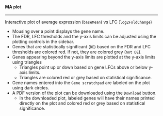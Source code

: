#### MA plot
------------

Interactive plot of average expression (`baseMean`) vs LFC (`log2FoldChange`)

- Mousing over a point displays the gene name.
- The FDR, LFC thresholds and the y-axis limits can be adjusted using the plotting controls in the sidebar.
- Genes that are statistically significant (`DE`) based on the FDR and LFC thresholds are colored red. If not, they
  are colored grey (`not DE`).
- Genes appearing beyond the y-axis limits are plotted at the y-axis limits using triangles
  - Triangles point up or down based on gene LFCs above or below y-axis limits.
  - Triangles are colored red or grey based on statistical significance.
- Gene names entered into the `Gene scratchpad` are labeled on the plot using dark circles.
- A PDF version of the plot can be downloaded using the
  `Download` button.
  - In the downloaded plot, labeled genes will have their names
    printed directly on the plot and colored red or grey based on
    statistical significance.

